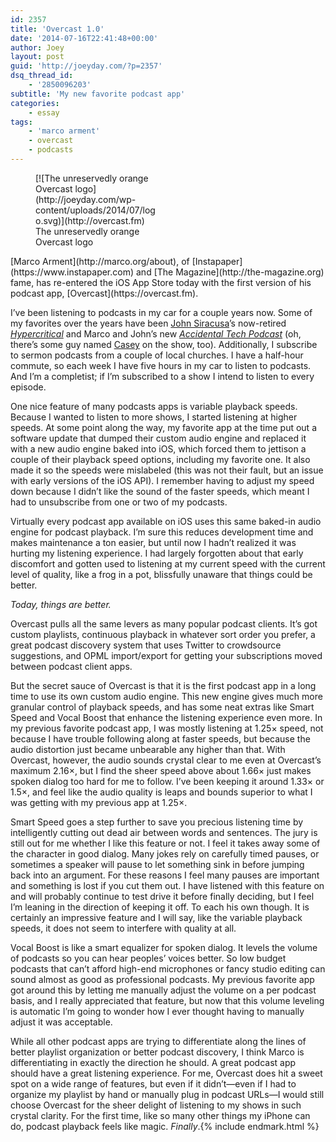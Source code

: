 ```yaml
---
id: 2357
title: 'Overcast 1.0'
date: '2014-07-16T22:41:48+00:00'
author: Joey
layout: post
guid: 'http://joeyday.com/?p=2357'
dsq_thread_id:
    - '2850096203'
subtitle: 'My new favorite podcast app'
categories:
    - essay
tags:
    - 'marco arment'
    - overcast
    - podcasts
---
```


<figure aria-describedby="caption-attachment-2359" class="wp-caption alignright" id="attachment_2359" style="width: 200px">[![The unreservedly orange Overcast logo](http://joeyday.com/wp-content/uploads/2014/07/logo.svg)](http://overcast.fm)<figcaption class="wp-caption-text" id="caption-attachment-2359">The unreservedly orange Overcast logo</figcaption></figure> [Marco Arment](http://marco.org/about), of [Instapaper](https://www.instapaper.com) and [The Magazine](http://the-magazine.org) fame, has re-entered the iOS App Store today with the first version of his podcast app, [Overcast](https://overcast.fm).

I’ve been listening to podcasts in my car for a couple years now. Some of my favorites over the years have been [John Siracusa](http://hypercritical.co/about/)’s now-retired [<cite>Hypercritical</cite>](http://5by5.tv/hypercritical) and Marco and John’s new [<cite>Accidental Tech Podcast</cite>](http://atp.fm) (oh, there’s some guy named [Casey](http://www.caseyliss.com/about) on the show, too). Additionally, I subscribe to sermon podcasts from a couple of local churches. I have a half-hour commute, so each week I have five hours in my car to listen to podcasts. And I’m a completist; if I’m subscribed to a show I intend to listen to every episode.

One nice feature of many podcasts apps is variable playback speeds. Because I wanted to listen to more shows, I started listening at higher speeds. At some point along the way, my favorite app at the time put out a software update that dumped their custom audio engine and replaced it with a new audio engine baked into iOS, which forced them to jettison a couple of their playback speed options, including my favorite one. It also made it so the speeds were mislabeled (this was not their fault, but an issue with early versions of the iOS API). I remember having to adjust my speed down because I didn’t like the sound of the faster speeds, which meant I had to unsubscribe from one or two of my podcasts.

Virtually every podcast app available on iOS uses this same baked-in audio engine for podcast playback. I’m sure this reduces development time and makes maintenance a ton easier, but until now I hadn’t realized it was hurting my listening experience. I had largely forgotten about that early discomfort and gotten used to listening at my current speed with the current level of quality, like a frog in a pot, blissfully unaware that things could be better.

*Today, things are better.*

Overcast pulls all the same levers as many popular podcast clients. It’s got custom playlists, continuous playback in whatever sort order you prefer, a great podcast discovery system that uses Twitter to crowdsource suggestions, and OPML import/export for getting your subscriptions moved between podcast client apps.

But the secret sauce of Overcast is that it is the first podcast app in a long time to use its own custom audio engine. This new engine gives much more granular control of playback speeds, and has some neat extras like Smart Speed and Vocal Boost that enhance the listening experience even more. In my previous favorite podcast app, I was mostly listening at 1.25× speed, not because I have trouble following along at faster speeds, but because the audio distortion just became unbearable any higher than that. With Overcast, however, the audio sounds crystal clear to me even at Overcast’s maximum 2.16×, but I find the sheer speed above about 1.66× just makes spoken dialog too hard for me to follow. I’ve been keeping it around 1.33× or 1.5×, and feel like the audio quality is leaps and bounds superior to what I was getting with my previous app at 1.25×.

Smart Speed goes a step further to save you precious listening time by intelligently cutting out dead air between words and sentences. The jury is still out for me whether I like this feature or not. I feel it takes away some of the character in good dialog. Many jokes rely on carefully timed pauses, or sometimes a speaker will pause to let something sink in before jumping back into an argument. For these reasons I feel many pauses are important and something is lost if you cut them out. I have listened with this feature on and will probably continue to test drive it before finally deciding, but I feel I’m leaning in the direction of keeping it off. To each his own though. It is certainly an impressive feature and I will say, like the variable playback speeds, it does not seem to interfere with quality at all.

Vocal Boost is like a smart equalizer for spoken dialog. It levels the volume of podcasts so you can hear peoples’ voices better. So low budget podcasts that can’t afford high-end microphones or fancy studio editing can sound almost as good as professional podcasts. My previous favorite app got around this by letting me manually adjust the volume on a per podcast basis, and I really appreciated that feature, but now that this volume leveling is automatic I’m going to wonder how I ever thought having to manually adjust it was acceptable.

While all other podcast apps are trying to differentiate along the lines of better playlist organization or better podcast discovery, I think Marco is differentiating in exactly the direction he should. A great podcast app should have a great listening experience. For me, Overcast does hit a sweet spot on a wide range of features, but even if it didn’t—even if I had to organize my playlist by hand or manually plug in podcast URLs—I would still choose Overcast for the sheer delight of listening to my shows in such crystal clarity. For the first time, like so many other things my iPhone can do, podcast playback feels like magic. *Finally*.{% include endmark.html %}